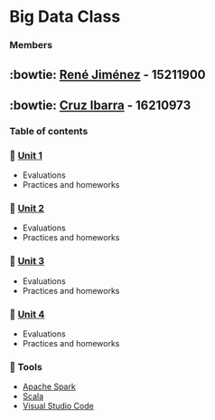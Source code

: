 # Big Data Class

### Members
## :bowtie: **[René Jiménez](https://github.com/diazdesandi)** - 15211900
## :bowtie: **[Cruz Ibarra](https://github.com/cmir22)** - 16210973

### Table of contents
### :closed_book: [Unit 1](https://github.com/diazdesandi/BigData/tree/development/Unit%201)
  * Evaluations
  * Practices and homeworks
### :closed_book: [Unit 2](https://github.com/diazdesandi/BigData/tree/development/Unit%202)
  * Evaluations
  * Practices and homeworks
### :closed_book: [Unit 3](https://github.com/diazdesandi/BigData/tree/development/Unit%203)
   * Evaluations
   * Practices and homeworks
### :closed_book: [Unit 4](https://github.com/diazdesandi/BigData/tree/development/Unit%204)
  * Evaluations
  * Practices and homeworks

### :wrench: Tools 
*  [Apache Spark](https://spark.apache.org/)
*  [Scala](https://www.scala-lang.org/)
*  [Visual Studio Code](https://code.visualstudio.com/)
